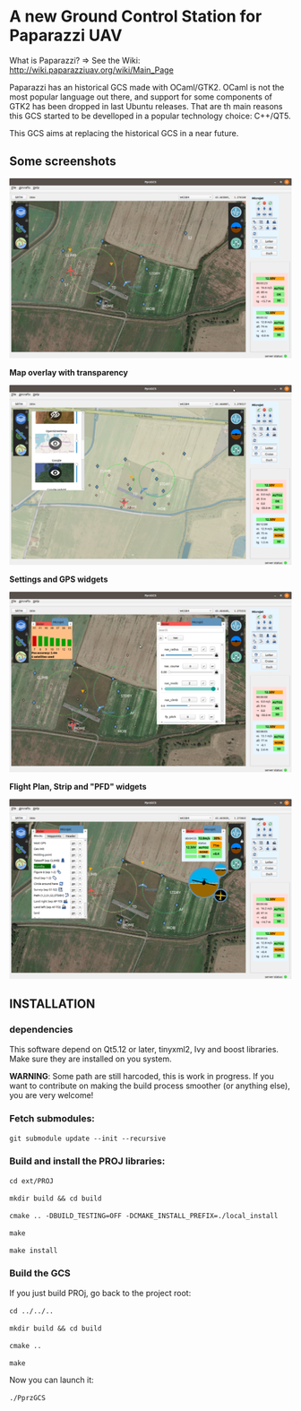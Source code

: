 
# A new Ground Control Station for Paparazzi UAV

What is Paparazzi? => See the Wiki: http://wiki.paparazziuav.org/wiki/Main_Page

Paparazzi has an historical GCS made with OCaml/GTK2. OCaml is not the most popular language out there, and support for some components of GTK2 has been dropped in last Ubuntu releases. That are th main reasons this GCS started to be develloped in a popular technology choice: C++/QT5.

This GCS aims at replacing the historical GCS in a near future.

## Some screenshots

![GCS clear](screenshots/GCS_clear.png)

**Map overlay with transparency**

![GCS map](screenshots/GCS_map.png)

**Settings and GPS widgets**

![GCS settings GPS](screenshots/GCS_settings_GPS.png)

**Flight Plan, Strip and "PFD" widgets**

![GCS FP strip PFD](screenshots/GCS_fp_strip_PFD.png)



## INSTALLATION


### dependencies
This software depend on Qt5.12 or later, tinyxml2, Ivy and boost libraries. Make sure they are installed on you system.

__WARNING__: Some path are still harcoded, this is work in progress. If you want to contribute on making the build process smoother (or anything else), you are very welcome!


### Fetch submodules:

 `git submodule update --init --recursive`
 
### Build and install the PROJ libraries:

`cd ext/PROJ`

`mkdir build && cd build`

`cmake .. -DBUILD_TESTING=OFF -DCMAKE_INSTALL_PREFIX=./local_install`

`make`

`make install`

### Build the GCS

If you just build PROj, go back to the project root:

`cd ../../..`

`mkdir build && cd build`

`cmake ..`

`make`

Now you can launch it:

`./PprzGCS`

